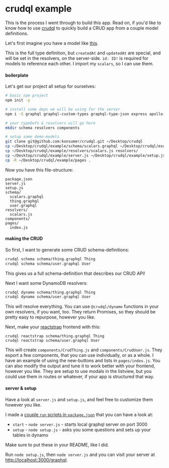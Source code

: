 # crudql example

This is the process I went through to build this app. Read on, if you'd like to know how to use [crudql](https://github.com/konsumer/crudql) to quickly build a CRUD app from a couple model definitions.

Let's first imagine you have a model like [this](schema/thing.graphql).

This is the full type definition, but `createdAt` and `updatedAt` are special, and will be set in the resolvers, on the server-side. `id: ID!` is required for models to reference each other. I import my `scalars`, so I can use them.


#### boilerplate

Let's get our project all setup for ourselves:

```bash
# basic npm project
npm init -y

# install some deps we will be using for the server
npm i -S graphql graphql-custom-types graphql-type-json express apollo-server-express require-glob @crudql/dynamo@latest

# your typeDefs & resolvers will go here
mkdir schema resolvers components

# setup some demo-models
git clone git@github.com:konsumer/crudql.git ~/Desktop/crudql
cp ~/Desktop/crudql/example/schema/scalars.graphql ~/Desktop/crudql/example/schema/thing.graphql ~/Desktop/crudql/example/schema/user.graphql schema/
cp ~/Desktop/crudql/example/resolvers/scalars.js resolvers/
cp ~/Desktop/crudql/example/server.js ~/Desktop/crudql/example/setup.js .
cp -R ~/Desktop/crudql/example/pages .
```

Now you have this file-structure:
```
package.json
server.js
setup.js
schema/
  scalars.graphql
  thing.graphql
  user.graphql
resolvers/
  scalars.js
components/
pages/
  index.js
```

#### making the CRUD

So first, I want to generate some CRUD schema-definitions:

```bash
crudql schema schema/thing.graphql Thing
crudql schema schema/user.graphql User
```

This gives us a full schema-definition that describes our CRUD API!

Next I want some DynamoDB resolvers:

```bash
crudql dynamo schema/thing.graphql Thing
crudql dynamo schema/user.graphql User
```

This will resolve everything. You can use `@crudql/dynamo` functions in your own resolvers, if you want, too. They return Promises, so they should be pretty easy to repurpose, however you like.

Next, make your [reactstrap](https://reactstrap.github.io/) frontend with this:

```
crudql reactstrap schema/thing.graphql Thing
crudql reactstrap schema/user.graphql User
```

This will create `components/CrudThing.js` and `components/CrudUser.js`. They export a few components, that you can use individually, or as a whole. I have an example of using the new-buttons and lists in `pages/index.js`. You can also modify the output and tune it to work better with your frontend, however you like. They are setup to use modals in the listview, but you could use them in routes or whatever, if your app is structured that way.


#### server & setup

Have a look at `server.js` and `setup.js`, and feel free to customize them however you like.

I made a [couple `run` scripts in `package.json`](./package.json) that you can have a look at:

* `start` - `node server.js` - starts local graphql server on port 3000
* `setup` - `node setup.js` - asks you some questions and sets up your tables in dynamo

Make sure to put these in your README, like I did.

Run `node setup.js`, then `node server.js` and you can visit your server at [http://localhost:3000/graphql](http://localhost:3000/graphql).
